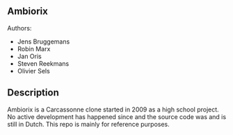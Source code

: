 Ambiorix
--------

Authors:

* Jens Bruggemans
* Robin Marx
* Jan Oris
* Steven Reekmans
* Olivier Sels

Description
-----------

Ambiorix is a Carcassonne clone started in 2009 as a high school project. No active development has happened since and the source code was and is still in Dutch. This repo is mainly for reference purposes.
